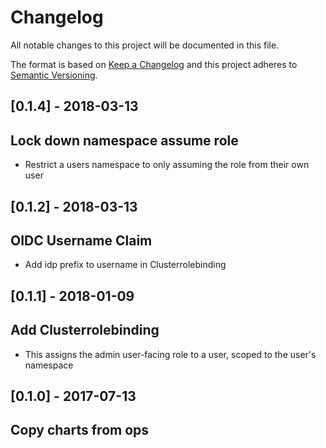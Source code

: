 # Changelog
All notable changes to this project will be documented in this file.

The format is based on [Keep a Changelog](http://keepachangelog.com/en/1.0.0/)
and this project adheres to [Semantic Versioning](http://semver.org/spec/v2.0.0.html).


## [0.1.4] - 2018-03-13 
## Lock down namespace assume role
- Restrict a users namespace to only assuming the role from their own user


## [0.1.2] - 2018-03-13 
## OIDC Username Claim
- Add idp prefix to username in Clusterrolebinding


## [0.1.1] - 2018-01-09
## Add Clusterrolebinding
- This assigns the admin user-facing role to a user, scoped to the user's namespace


## [0.1.0] - 2017-07-13
## Copy charts from ops
